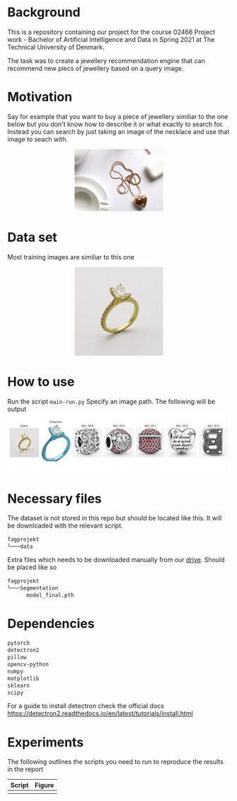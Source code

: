 # Background

This is a repository containing our project for the course 02466 Project work - Bachelor of Artificial Intelligence and Data in Spring 2021 at The Technical University of Denmark.

The task was to create a jewellery recommendation engine that can recommend new piecs of jewellery based on a query image.


# Motivation

Say for example that you want to buy a piece of jewellery similiar to the one below but you don't know how to describe it or what exactly to search for. Instead you can search by just taking an image of the necklace and use that image to seach with.

<style>
.aligncenter {
    text-align: center;
}
</style>

<p class="aligncenter">
<img src=Figures/test2.jpeg width=200px alt=necklace>
</p>

# Data set

Most training images are similiar to this one
<p class="aligncenter">
<img src=Figures/test3.jpg width=200px alt=ring>
</p>


# How to use
Run the script ```main-run.py```
Specify an image path. The following will be output
![image](Figures/nearest.png)

# Necessary files
The dataset is not stored in this repo but should be located like this. It will be downloaded with the relevant script.

```
fagprojekt
└───data
```

Extra files which needs to be downloaded manually from our [drive](https://drive.google.com/file/d/1AaTLZmJ99lKCHlpNMhamrgmljf-4N1WJ/view?usp=sharing). Should be placed like so
```
fagprojekt
└───Segmentation
      model_final.pth
```
# Dependencies

```
pytorch
detectron2
pillow
opencv-python
numpy
matplotlib
sklearn
scipy
```
For a guide to install detectron check the official docs
https://detectron2.readthedocs.io/en/latest/tutorials/install.html
# Experiments

The following outlines the scripts you need to run to reproduce the results in the report

| **Script** | **Figure** |
|--------|--------|
|       |        |
